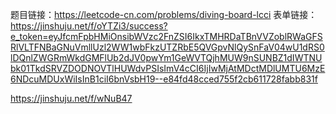 题目链接：https://leetcode-cn.com/problems/diving-board-lcci
表单链接：https://jinshuju.net/f/oYTZi3/success?e_token=eyJfcmFpbHMiOnsibWVzc2FnZSI6IkxTMHRDaTBnVVZoblRWaGFSRlVLTFNBaGNuVmllUzl2WW1wbFkzUTZRbE5QVGpvNlQySnFaV04wU1dRS0lDQnlZWGRmWkdGMFlUb2dJV0pwYm1GeWVTQjhMUW9nSUNBZ1dIWTNUbk01TkdSRVZDODNOVTlHUWdvPSIsImV4cCI6IjIwMjAtMDctMDlUMTU6MzE6NDcuMDUxWiIsInB1ciI6bnVsbH19--e84fd48cced755f2cb611728fabb831f

https://jinshuju.net/f/wNuB47
